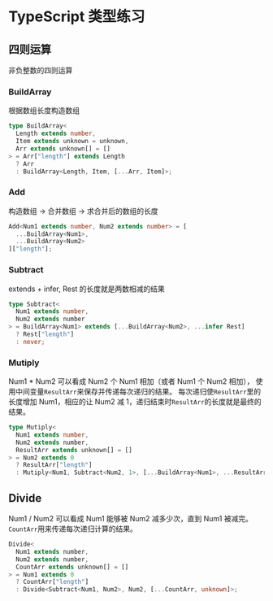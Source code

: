 # TypeScript 类型练习

## 四则运算

非负整数的四则运算

### BuildArray

根据数组长度构造数组

```typescript
type BuildArray<
  Length extends number,
  Item extends unknown = unknown,
  Arr extends unknown[] = []
> = Arr["length"] extends Length
  ? Arr
  : BuildArray<Length, Item, [...Arr, Item]>;
```

### Add

构造数组 -> 合并数组 -> 求合并后的数组的长度

```typescript
Add<Num1 extends number, Num2 extends number> = [
  ...BuildArray<Num1>,
  ...BuildArray<Num2>
]["length"];
```

### Subtract

extends + infer, Rest 的长度就是两数相减的结果

```typescript
type Subtract<
  Num1 extends number,
  Num2 extends number
> = BuildArray<Num1> extends [...BuildArray<Num2>, ...infer Rest]
  ? Rest["length"]
  : never;
```

### Mutiply

Num1 \* Num2 可以看成 Num2 个 Num1 相加（或者 Num1 个 Num2 相加），
使用中间变量`ResultArr`来保存并传递每次递归的结果。
每次递归使`ResultArr`里的长度增加 Num1，相应的让 Num2 减 1，递归结束时`ResultArr`的长度就是最终的结果。

```typescript
type Mutiply<
  Num1 extends number,
  Num2 extends number,
  ResultArr extends unknown[] = []
> = Num2 extends 0
  ? ResultArr["length"]
  : Mutiply<Num1, Subtract<Num2, 1>, [...BuildArray<Num1>, ...ResultArr]>;
```

## Divide

Num1 / Num2 可以看成 Num1 能够被 Num2 减多少次，直到 Num1 被减完。`CountArr`用来传递每次递归计算的结果。

```typescript
Divide<
  Num1 extends number,
  Num2 extends number,
  CountArr extends unknown[] = []
> = Num1 extends 0
  ? CountArr["length"]
  : Divide<Subtract<Num1, Num2>, Num2, [...CountArr, unknown]>;
```

